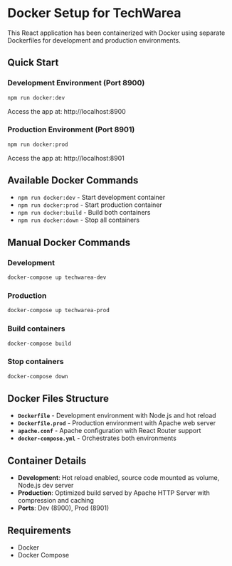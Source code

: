 # Docker Setup for TechWarea

This React application has been containerized with Docker using separate Dockerfiles for development and production environments.

## Quick Start

### Development Environment (Port 8900)
```bash
npm run docker:dev
```
Access the app at: http://localhost:8900

### Production Environment (Port 8901)
```bash
npm run docker:prod
```
Access the app at: http://localhost:8901

## Available Docker Commands

- `npm run docker:dev` - Start development container
- `npm run docker:prod` - Start production container  
- `npm run docker:build` - Build both containers
- `npm run docker:down` - Stop all containers

## Manual Docker Commands

### Development
```bash
docker-compose up techwarea-dev
```

### Production
```bash
docker-compose up techwarea-prod
```

### Build containers
```bash
docker-compose build
```

### Stop containers
```bash
docker-compose down
```

## Docker Files Structure

- **`Dockerfile`** - Development environment with Node.js and hot reload
- **`Dockerfile.prod`** - Production environment with Apache web server
- **`apache.conf`** - Apache configuration with React Router support
- **`docker-compose.yml`** - Orchestrates both environments

## Container Details

- **Development**: Hot reload enabled, source code mounted as volume, Node.js dev server
- **Production**: Optimized build served by Apache HTTP Server with compression and caching
- **Ports**: Dev (8900), Prod (8901)

## Requirements

- Docker
- Docker Compose
